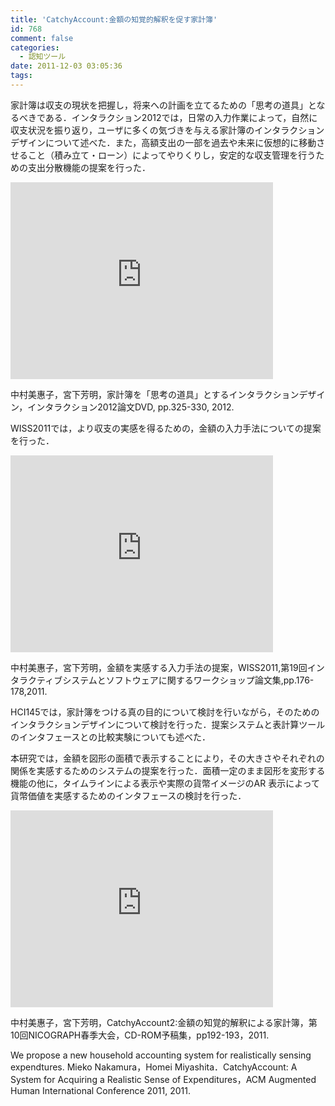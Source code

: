 ```yaml
---
title: 'CatchyAccount:金額の知覚的解釈を促す家計簿'
id: 768
comment: false
categories:
  - 認知ツール
date: 2011-12-03 03:05:36
tags:
---
```


家計簿は収支の現状を把握し，将来への計画を立てるための「思考の道具」となるべきである．インタラクション2012では，日常の入力作業によって，自然に収支状況を振り返り，ユーザに多くの気づきを与える家計簿のインタラクションデザインについて述べた．また，高額支出の一部を過去や未来に仮想的に移動させること（積み立て・ローン）によってやりくりし，安定的な収支管理を行うための支出分散機能の提案を行った．


<iframe width="420" height="315" src="https://www.youtube.com/embed/j_wISxuzbW4" frameborder="0" allowfullscreen></iframe>


中村美惠子，宮下芳明，家計簿を「思考の道具」とするインタラクションデザイン，インタラクション2012論文DVD, pp.325-330, 2012.

WISS2011では，より収支の実感を得るための，金額の入力手法についての提案を行った．


<iframe width="420" height="315" src="https://www.youtube.com/embed/19B172Qq4SY" frameborder="0" allowfullscreen></iframe>


中村美惠子，宮下芳明，金額を実感する入力手法の提案，WISS2011,第19回インタラクティブシステムとソフトウェアに関するワークショップ論文集,pp.176-178,2011\.

HCI145では，家計簿をつける真の目的について検討を行いながら，そのためのインタラクションデザインについて検討を行った．提案システムと表計算ツールのインタフェースとの比較実験についても述べた．

本研究では，金額を図形の面積で表示することにより，その大きさやそれぞれの関係を実感するためのシステムの提案を行った．面積一定のまま図形を変形する機能の他に，タイムラインによる表示や実際の貨幣イメージのAR 表示によって貨幣価値を実感するためのインタフェースの検討を行った．


<iframe width="420" height="315" src="https://www.youtube.com/embed/qtUHcsuHydw" frameborder="0" allowfullscreen></iframe>


中村美惠子，宮下芳明，CatchyAccount2:金額の知覚的解釈による家計簿，第10回NICOGRAPH春季大会，CD-ROM予稿集，pp192-193，2011\.

We propose a new household accounting system for realistically sensing expendtures.
Mieko Nakamura，Homei Miyashita．CatchyAccount: A System for Acquiring a Realistic Sense of Expenditures，ACM Augmented Human International Conference 2011, 2011.

